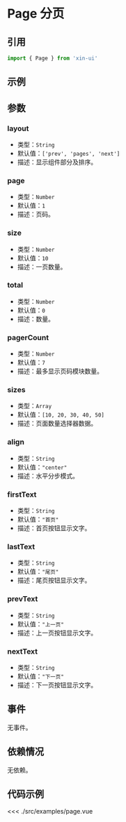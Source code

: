 # Page 分页

## 引用
```js
import { Page } from 'xin-ui'
```

## 示例
<example-page/>

## 参数

### layout

* 类型：`String`
* 默认值：`['prev', 'pages', 'next']`
* 描述：显示组件部分及排序。

### page

* 类型：`Number`
* 默认值：`1`
* 描述：页码。

### size

* 类型：`Number`
* 默认值：`10`
* 描述：一页数量。

### total

* 类型：`Number`
* 默认值：`0`
* 描述：数量。

### pagerCount

* 类型：`Number`
* 默认值：`7`
* 描述：最多显示页码模块数量。

### sizes

* 类型：`Array`
* 默认值：`[10, 20, 30, 40, 50]`
* 描述：页面数量选择器数据。

### align

* 类型：`String`
* 默认值：`"center"`
* 描述：水平分步模式。

### firstText

* 类型：`String`
* 默认值：`"首页"`
* 描述：首页按钮显示文字。

### lastText

* 类型：`String`
* 默认值：`"尾页"`
* 描述：尾页按钮显示文字。

### prevText

* 类型：`String`
* 默认值：`"上一页"`
* 描述：上一页按钮显示文字。

### nextText

* 类型：`String`
* 默认值：`"下一页"`
* 描述：下一页按钮显示文字。

## 事件

无事件。

## 依赖情况

无依赖。

## 代码示例
<<< ./src/examples/page.vue






